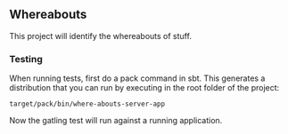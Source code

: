 ## Whereabouts

This project will identify the whereabouts of stuff.



### Testing
When running tests, first do a pack command in sbt. This generates a distribution that you can run by
executing in the root folder of the project:
```
target/pack/bin/where-abouts-server-app
```
Now the gatling test will run against a running application.